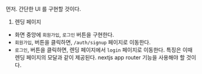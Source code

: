먼저. 간단한 UI 를 구현할 것이다.
1. 렌딩 페이지
  -  화면 중앙에 `회원가입`, `로그인` 버튼을 구현한다.
  - `회원가입`, 버튼을 클릭하면, `/auth/signup` 페이지로 이동한다.
  - `로그인`, 버튼을 클릭하면, 렌딩 페이지에서 `login` 페이지로 이동한다. 특징은 이때 렌딩 페이지의 모달과 같이 제공된다. nextjs app router 기능을 사용해야 할 것이다.
  

  
  
